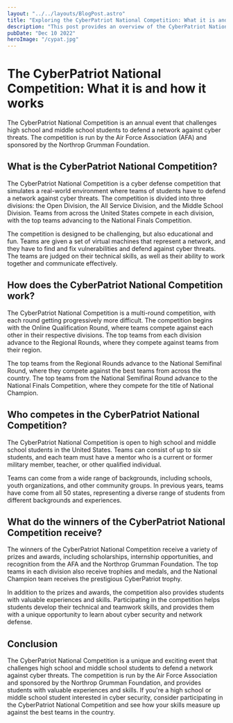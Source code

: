 ```yaml
---
layout: "../../layouts/BlogPost.astro"
title: "Exploring the CyberPatriot National Competition: What it is and how it works"
description: "This post provides an overview of the CyberPatriot National Competition, including how it works, who competes in it, and what the winners receive."
pubDate: "Dec 10 2022"
heroImage: "/cypat.jpg"
---
```


# The CyberPatriot National Competition: What it is and how it works

The CyberPatriot National Competition is an annual event that challenges high school and middle school students to defend a network against cyber threats. The competition is run by the Air Force Association (AFA) and sponsored by the Northrop Grumman Foundation.

## What is the CyberPatriot National Competition?

The CyberPatriot National Competition is a cyber defense competition that simulates a real-world environment where teams of students have to defend a network against cyber threats. The competition is divided into three divisions: the Open Division, the All Service Division, and the Middle School Division. Teams from across the United States compete in each division, with the top teams advancing to the National Finals Competition.

The competition is designed to be challenging, but also educational and fun. Teams are given a set of virtual machines that represent a network, and they have to find and fix vulnerabilities and defend against cyber threats. The teams are judged on their technical skills, as well as their ability to work together and communicate effectively.

## How does the CyberPatriot National Competition work?

The CyberPatriot National Competition is a multi-round competition, with each round getting progressively more difficult. The competition begins with the Online Qualification Round, where teams compete against each other in their respective divisions. The top teams from each division advance to the Regional Rounds, where they compete against teams from their region.

The top teams from the Regional Rounds advance to the National Semifinal Round, where they compete against the best teams from across the country. The top teams from the National Semifinal Round advance to the National Finals Competition, where they compete for the title of National Champion.

## Who competes in the CyberPatriot National Competition?

The CyberPatriot National Competition is open to high school and middle school students in the United States. Teams can consist of up to six students, and each team must have a mentor who is a current or former military member, teacher, or other qualified individual.

Teams can come from a wide range of backgrounds, including schools, youth organizations, and other community groups. In previous years, teams have come from all 50 states, representing a diverse range of students from different backgrounds and experiences.

## What do the winners of the CyberPatriot National Competition receive?

The winners of the CyberPatriot National Competition receive a variety of prizes and awards, including scholarships, internship opportunities, and recognition from the AFA and the Northrop Grumman Foundation. The top teams in each division also receive trophies and medals, and the National Champion team receives the prestigious CyberPatriot trophy.

In addition to the prizes and awards, the competition also provides students with valuable experiences and skills. Participating in the competition helps students develop their technical and teamwork skills, and provides them with a unique opportunity to learn about cyber security and network defense.

## Conclusion

The CyberPatriot National Competition is a unique and exciting event that challenges high school and middle school students to defend a network against cyber threats. The competition is run by the Air Force Association and sponsored by the Northrop Grumman Foundation, and provides students with valuable experiences and skills. If you're a high school or middle school student interested in cyber security, consider participating in the CyberPatriot National Competition and see how your skills measure up against the best teams in the country.
